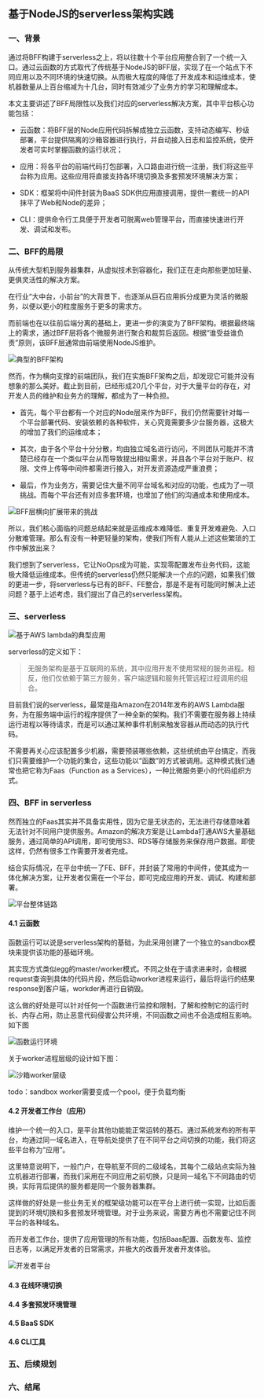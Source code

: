 ## 基于NodeJS的serverless架构实践

### 一、背景

通过将BFF构建于serverless之上，将以往数十个平台应用整合到了一个统一入口。通过云函数的方式取代了传统基于NodeJS的BFF层，实现了在一个站点下不同应用以及不同环境的快速切换。从而极大程度的降低了开发成本和运维成本，使机器数量从上百台缩减为十几台，同时有效减少了业务方的学习和理解成本。

本文主要讲述了BFF局限性以及我们对应的serverless解决方案，其中平台核心功能包括：

* 云函数：将BFF层的Node应用代码拆解成独立云函数，支持动态编写、秒级部署，平台提供隔离的沙箱容器进行执行，并自动接入日志和监控系统，使开发者可实时掌握函数的运行状况；

* 应用：将各平台的前端代码打包部署，入口路由进行统一注册，我们将这些平台称为应用。这些应用将直接支持各环境切换及多套预发环境解决方案；

* SDK：框架将中间件封装为BaaS SDK供应用直接调用，提供一套统一的API抹平了Web和Node的差异；

* CLI：提供命令行工具便于开发者可脱离web管理平台，而直接快速进行开发、调试和发布。

### 二、BFF的局限

从传统大型机到服务器集群，从虚拟技术到容器化，我们正在走向那些更加轻量、更俱灵活性的解决方案。

在行业“大中台，小前台”的大背景下，也逐渐从巨石应用拆分成更为灵活的微服务，以便以更小的粒度服务于更多的需求方。

而前端也在以往前后端分离的基础上，更进一步的演变为了BFF架构。根据最终端上的需求，通过BFF层将各个微服务进行聚合和裁剪后返回。根据“谁受益谁负责”原则，该BFF层通常由前端使用NodeJS维护。

![典型的BFF架构](/asserts/BFF-struct.png)

然而，作为横向支撑的前端团队，我们在实施BFF架构之后，却发现它可能并没有想象的那么美好。截止到目前，已经形成20几个平台，对于大量平台的存在，对开发人员的维护和业务方的理解，都成为了一种负担。

* 首先，每个平台都有一个对应的Node层来作为BFF，我们仍然需要针对每一个平台部署代码、安装依赖的各种软件，关心究竟需要多少台服务器，这极大的增加了我们的运维成本；

* 其次，由于各个平台十分分散，均由独立域名进行访问，不同团队可能并不清楚已经存在一个类似平台从而导致提出相似需求，并且各个平台对于账户、权限、文件上传等中间件都需进行接入，对开发资源造成严重浪费；

* 最后，作为业务方，需要记住大量不同平台域名和对应的功能，也成为了一项挑战。而每个平台还有对应多套环境，也增加了他们的沟通成本和使用成本。

![BFF层横向扩展带来的挑战](/asserts/BFF-struct2.png)

所以，我们核心面临的问题总结起来就是运维成本难降低、重复开发难避免、入口分散难管理。那么有没有一种更轻量的架构，使我们所有人能从上述这些繁琐的工作中解放出来？

我们想到了serverless，它让NoOps成为可能，实现零配置发布业务代码，这能极大降低运维成本。但传统的serverless仍然只能解决一个点的问题，如果我们做的更进一步，将serverless与已有的BFF、FE整合，那是不是有可能同时解决上述问题？基于上述考虑，我们提出了自己的serverless架构。

### 三、serverless

![基于AWS lambda的典型应用](/asserts/aws-lambda.png)

serverless的定义如下：

> 无服务架构是基于互联网的系统，其中应用开发不使用常规的服务进程。相反，他们仅依赖于第三方服务，客户端逻辑和服务托管远程过程调用的组合。

目前我们说的serverless，最常是指Amazon在2014年发布的AWS Lambda服务，为在服务端中运行的程序提供了一种全新的架构。我们不需要在服务器上持续运行进程以等待请求，而是可以通过某种事件机制来触发容器从而动态的执行代码。

不需要再关心应该配置多少机器，需要预装哪些依赖，这些统统由平台搞定，而我们只需要维护一个功能的集合，这些功能以“函数”的方式被调用。这种模式我们通常也把它称为Faas（Function as a Services），一种比微服务更小的代码组织方式。

### 四、BFF in serverless

然而独立的Faas其实并不具备实用性，因为它是无状态的，无法进行存储意味着无法针对不同用户提供服务。Amazon的解决方案是让Lambda打通AWS大量基础服务，通过简单的API调用，即可使用S3、RDS等存储服务来保存用户数据。即使这样，仍然有很多工作需要开发者完成。

结合实际情况，在平台中统一了FE、BFF，并封装了常用的中间件，使其成为一体化解决方案，让开发者仅需在一个平台，即可完成应用的开发、调试、构建和部署。

![平台整体链路](/asserts/BFF-struct3-new.png)

#### 4.1 云函数

函数运行可以说是serverless架构的基础，为此采用创建了一个独立的sandbox模块来提供该功能的基础环境。

其实现方式类似egg的master/worker模式。不同之处在于请求进来时，会根据request查询到具体的代码片段，然后启动worker进程来运行，最后将运行的结果response到客户端，workder再进行自销毁。

这么做的好处是可以针对任何一个函数进行监控和限制，了解和控制它的运行时长、内存占用，防止恶意代码侵害公共环境，不同函数之间也不会造成相互影响。如下图

![函数运行环境](/asserts/cloud-Function.png)

关于worker进程层级的设计如下图：

![沙箱worker层级](/asserts/sandbox-worker.png)

todo：sandbox worker需要变成一个pool，便于负载均衡

#### 4.2 开发者工作台（应用）

维护一个统一的入口，是平台其他功能能正常运转的基石。通过系统发布的所有平台，均通过同一域名进入，在导航处提供了在不同平台之间切换的功能，我们将这些平台称为“应用”。

这里特意说明下，一般门户，在导航至不同的二级域名，其每个二级站点实际为独立机器进行部署，而我们采用在不同应用之前切换，只是同一域名下不同路由的切换，实际背后提供的服务都是同一个服务器集群。

这样做的好处是一些业务无关的框架级功能可以在平台上进行统一实现，比如后面提到的环境切换和多套预发环境管理。对于业务来说，需要方再也不需要记住不同平台的各种域名。

而开发者工作台，提供了应用管理的所有功能，包括Baas配置、函数发布、监控日志等，以满足开发者的日常需求，并极大的改善开发者开发体验。

![开发者平台](/asserts/dev-center.png)

#### 4.3 在线环境切换

#### 4.4 多套预发环境管理

#### 4.5 BaaS SDK

#### 4.6 CLI工具

### 五、后续规划

### 六、结尾